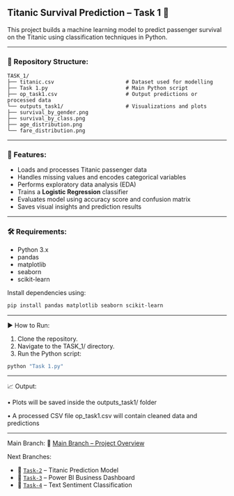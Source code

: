 ## Titanic Survival Prediction – Task 1 🚢

This project builds a machine learning model to predict passenger survival on the Titanic using classification techniques in Python.

---

### 📁 Repository Structure:
```
TASK_1/
├── titanic.csv                       # Dataset used for modelling
├── Task 1.py                         # Main Python script
├── op_task1.csv                      # Output predictions or processed data
└── outputs_task1/                    # Visualizations and plots
├── survival_by_gender.png
├── survival_by_class.png
├── age_distribution.png
└── fare_distribution.png
```

---

### 📌 Features:
* Loads and processes Titanic passenger data
* Handles missing values and encodes categorical variables
* Performs exploratory data analysis (EDA)
* Trains a **Logistic Regression** classifier
* Evaluates model using accuracy score and confusion matrix
* Saves visual insights and prediction results

---

### 🛠️ Requirements:
* Python 3.x  
* pandas  
* matplotlib  
* seaborn  
* scikit-learn  

Install dependencies using:
```bash
pip install pandas matplotlib seaborn scikit-learn
```

---

▶️ How to Run:
1.	Clone the repository.
2.	Navigate to the TASK_1/ directory.
3.	Run the Python script:
```bash
python "Task 1.py"
```

---

📈 Output:

•	Plots will be saved inside the outputs_task1/ folder

•	A processed CSV file op_task1.csv will contain cleaned data and predictions

---

Main Branch:
🔗 [Main Branch – Project Overview](https://github.com/rishibhardwaj90/CODSOFT-Rishi/tree/main)

Next Branches:
* 🔁 [`Task-2`](https://github.com/rishibhardwaj90/CODSOFT-Rishi/tree/Task-2) – Titanic Prediction Model
* 🔁 [`Task-3`](https://github.com/rishibhardwaj90/CODSOFT-Rishi/tree/Task-3) – Power BI Business Dashboard
* 🔁 [`Task-4`](https://github.com/rishibhardwaj90/CODSOFT-Rishi/tree/Task-4) – Text Sentiment Classification
